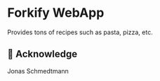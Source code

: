 # Forkify WebApp
  Provides tons of recipes such as pasta, pizza, etc.

## 🙏 Acknowledge
  Jonas Schmedtmann
